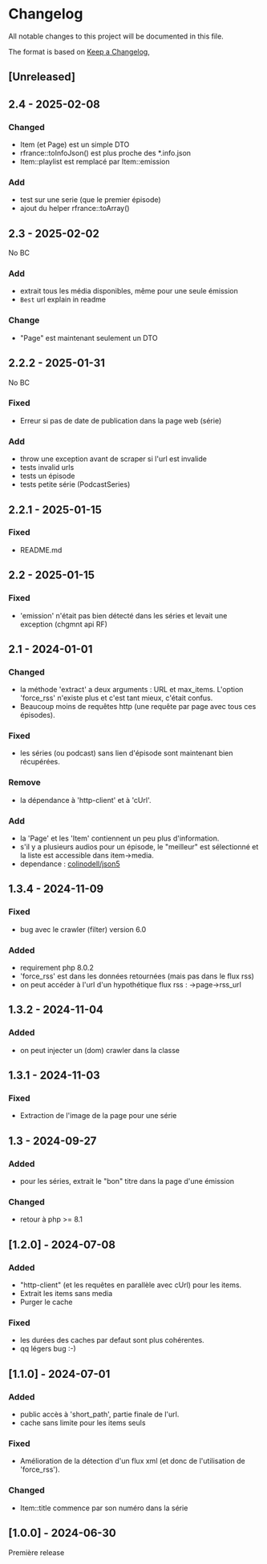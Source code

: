 # Changelog

All notable changes to this project will be documented in this file.

The format is based on [Keep a Changelog](https://keepachangelog.com/en/1.1.0/),

## [Unreleased]

## 2.4 - 2025-02-08
### Changed
- Item (et Page) est un simple DTO
- rfrance::toInfoJson() est plus proche des *.info.json
- Item::playlist est remplacé par Item::emission

### Add
- test sur une serie (que le premier épisode)
- ajout du helper rfrance::toArray()

## 2.3 - 2025-02-02
No BC
### Add
- extrait tous les média disponibles, même pour une seule émission
- `Best` url explain in readme
### Change
- "Page" est maintenant seulement un DTO

## 2.2.2 - 2025-01-31
No BC
### Fixed
- Erreur si pas de date de publication dans la page web (série)
### Add
- throw une exception avant de scraper si l'url est invalide
- tests invalid urls
- tests un épisode
- tests petite série (PodcastSeries)

## 2.2.1 - 2025-01-15
### Fixed
- README.md

## 2.2 - 2025-01-15
### Fixed
- 'emission' n'était pas bien détecté dans les séries et levait une exception (chgmnt api RF)

## 2.1 - 2024-01-01
### Changed
- la méthode 'extract' a deux arguments : URL et max_items.
L'option 'force_rss' n'existe plus et c'est tant mieux, c'était confus.
- Beaucoup moins de requêtes http (une requête par page avec tous ces épisodes).

### Fixed
- les séries (ou podcast) sans lien d'épisode sont maintenant bien récupérées.

### Remove
- la dépendance à 'http-client' et à 'cUrl'.

### Add
- la 'Page' et les 'Item' contiennent un peu plus d'information.
- s'il y a plusieurs audios pour un épisode, le "meilleur" est sélectionné et la liste est accessible dans item->media.
- dependance : [colinodell/json5](https://github.com/colinodell/json5)

## 1.3.4 - 2024-11-09
### Fixed
- bug avec le crawler (filter) version 6.0
### Added
- requirement php 8.0.2
- 'force_rss' est dans les données retournées (mais pas dans le flux rss)
- on peut accéder à l'url d'un hypothétique flux rss : ->page->rss_url

## 1.3.2 - 2024-11-04
### Added
- on peut injecter un (dom) crawler dans la classe

## 1.3.1 - 2024-11-03
### Fixed
- Extraction de l'image de la page pour une série


## 1.3 - 2024-09-27
### Added
- pour les séries, extrait le "bon" titre dans la page d'une émission

### Changed
- retour à php >= 8.1

## [1.2.0] - 2024-07-08

### Added
- "http-client" (et les requêtes en parallèle avec cUrl) pour les items.
- Extrait les items sans media
- Purger le cache 

### Fixed
- les durées des caches par defaut sont plus cohérentes.
- qq légers bug :-)

## [1.1.0] - 2024-07-01

### Added

- public accès à 'short_path', partie finale de l'url.
- cache sans limite pour les items seuls

### Fixed

- Amélioration de la détection d'un flux xml (et donc de l'utilisation de 'force_rss').

### Changed

- Item::title commence par son numéro dans la série


## [1.0.0] - 2024-06-30

Première release

